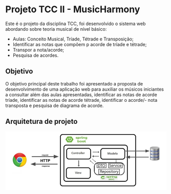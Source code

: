 # Projeto TCC II - MusicHarmony

Este é o projeto da disciplina TCC, foi desenvolvido o sistema web abordando sobre teoria musical de nível básico:

- Aulas: Conceito Musical, Tríade, Tétrade e Transposição;
- Identificar as notas que compõem p acorde de tríade e tétrade;
- Transpor a nota/acorde;
- Pesquisa de acordes.

## Objetivo
O objetivo principal deste trabalho foi apresentado a proposta de desenvolvimento de
uma aplicação web para auxiliar os músicos iniciantes a consultar além das aulas apresentadas,
identificar as notas de acorde tríade, identificar as notas de acorde tétrade, identificar o acorde/-
nota transposta e pesquisa de diagrama de acorde.

## Arquitetura de projeto
![img.png](img.png)

